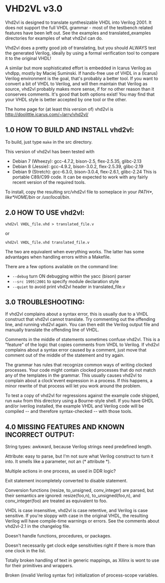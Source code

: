 # VHD2VL v3.0

Vhd2vl is designed to translate synthesizable VHDL into Verilog 2001.
It does not support the full VHDL grammar - most of the testbench
related features have been left out. See the examples and
translated_examples directories for examples of what vhd2vl can do.

Vhd2vl does a pretty good job of translating, but you should ALWAYS
test the generated Verilog, ideally by using a formal verification
tool to compare it to the original VHDL!

A similar but more sophisticated effort is embedded in Icarus Verilog
as vhdlpp, mostly by Maciej Suminski. If hands-free use of VHDL in a
(Icarus) Verilog environment is the goal, that's probably a better tool.
If you want to convert a bit of VHDL to Verilog, and will then maintain
that Verilog as source, vhd2vl probably makes more sense, if for no other
reason than it conserves comments. It's good that both options exist!
You may find that your VHDL style is better accepted by one tool or the other.

The home page for (at least this version of) vhd2vl is
http://doolittle.icarus.com/~larry/vhd2vl/

## 1.0 HOW TO BUILD AND INSTALL vhd2vl:

To build, just type `make` in the src directory.

This version of vhd2vl has been tested with
*  Debian 7 (Wheezy): gcc-4.7.2, bison-2.5, flex-2.5.35, glibc-2.13
*  Debian 8 (Jessie): gcc-4.9.2, bison-3.0.2, flex-2.5.39, glibc-2.19
*  Debian 9 (Stretch): gcc-6.3.0, bison-3.0.4, flex-2.6.1, glibc-2.24
This is portable C89/C99 code.  It can be expected to work with any
fairly recent version of the required tools.

To install, copy the resulting src/vhd2vl file to someplace in
your *$PATH*, like *$HOME/bin* or */usr/local/bin*.

## 2.0 HOW TO USE vhd2vl:

```
vhd2vl VHDL_file.vhd > translated_file.v
```
or
```
vhd2vl VHDL_file.vhd translated_file.v
```
The two are equivalent when everything works. The latter has some
advantages when handling errors within a Makefile.

There are a few options available on the command line:
* `--debug` turn ON debugging within the yacc (bison) parser
* `--src 1995|2001` to specify module declaration style
* `--quiet` to avoid print vhd2vl header in translated_file.v

## 3.0 TROUBLESHOOTING:

If vhd2vl complains about a syntax error, this is usually due to a
VHDL construct that vhd2vl cannot translate. Try commenting out the
offending line, and running vhd2vl again. You can then edit the
Verilog output file and manually translate the offending line of VHDL.

Comments in the middle of statements sometimes confuse vhd2vl. This
is a "feature" of the logic that copies comments from VHDL to Verilog.
If vhd2vl complains about a syntax error caused by a comment, just
move that comment out of the middle of the statement and try again.

The grammar has rules that recognize common ways of writing clocked
processes. Your code might contain clocked processes that do not match
any of the templates in the grammar. This usually causes vhd2vl to
complain about a clock'event expression in a process. If this
happens, a minor rewrite of that process will let you work around the
problem.

To test a copy of vhd2vl for regressions against the example code shipped,
run `make` from this directory using a Bourne-style shell.  If you have
GHDL and/or iverilog installed, the example VHDL and Verilog code will be
compiled -- and therefore syntax-checked -- with those tools.

## 4.0 MISSING FEATURES AND KNOWN INCORRECT OUTPUT:

String types: awkward, because Verilog strings need predefined length.

Attribute: easy to parse, but I'm not sure what Verilog construct
to turn it into. It smells like a parameter, not an (* attribute *).

Multiple actions in one process, as used in DDR logic?

Exit statement incompletely converted to disable statement.

Conversion functions (resize, to_unsigned, conv_integer) are parsed, but
their semantics are ignored: resize(foo,n), to_unsigned(foo,n), and
conv_integer(foo) are treated as equivalent to foo.

VHDL is case insensitive, vhd2vl is case retentive, and Verilog is case
sensitive. If you're sloppy with case in the original VHDL, the
resulting Verilog will have compile-time warnings or errors. See
the comments about vhd2vl-2.1 in the changelog file.

Doesn't handle functions, procedures, or packages.

Doesn't necessarily get clock edge sensitivities right if there is more
than one clock in the list.

Totally broken handling of text in generic mappings, as Xilinx is wont to
use for their primitives and wrappers.

Broken (invalid Verilog syntax for) initialization of process-scope variables.
